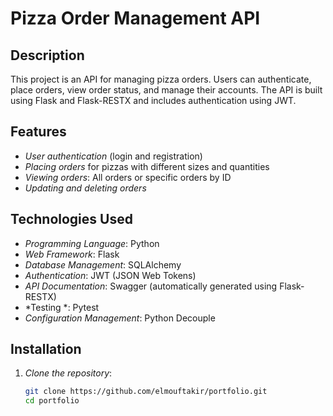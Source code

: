 # Pizza Order Management API

## Description
This project is an API for managing pizza orders. Users can authenticate, place orders, view order status, and manage their accounts. The API is built using Flask and Flask-RESTX and includes authentication using JWT.

## Features
- *User authentication* (login and registration)
- *Placing orders* for pizzas with different sizes and quantities
- *Viewing orders*: All orders or specific orders by ID
- *Updating and deleting orders*

## Technologies Used
- *Programming Language*: Python
- *Web Framework*: Flask
- *Database Management*: SQLAlchemy
- *Authentication*: JWT (JSON Web Tokens)
- *API Documentation*: Swagger (automatically generated using Flask-RESTX)
- *Testing *: Pytest
- *Configuration Management*: Python Decouple

## Installation

1. *Clone the repository*:
   ```bash
   git clone https://github.com/elmouftakir/portfolio.git
   cd portfolio
